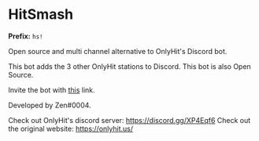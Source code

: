 # HitSmash

**Prefix:** ``hs!``

Open source and multi channel alternative to OnlyHit's Discord bot.

This bot adds the 3 other OnlyHit stations to Discord. This bot is also Open Source.

Invite the bot with [this](https://discord.com/oauth2/authorize?client_id=765937777220255765&scope=bot&permissions=34606080) link.

Developed by Zen#0004.

Check out OnlyHit's discord server: https://discord.gg/XP4Eqf6
Check out the original website: https://onlyhit.us/
